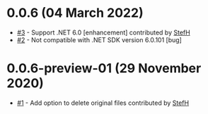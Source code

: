 # 0.0.6 (04 March 2022)
- [#3](https://github.com/StefH/CoverageConverter/pull/3) - Support .NET 6.0 [enhancement] contributed by [StefH](https://github.com/StefH)
- [#2](https://github.com/StefH/CoverageConverter/issues/2) - Not compatible with .NET SDK version 6.0.101 [bug]

# 0.0.6-preview-01 (29 November 2020)
- [#1](https://github.com/StefH/CoverageConverter/pull/1) - Add option to delete original files contributed by [StefH](https://github.com/StefH)

